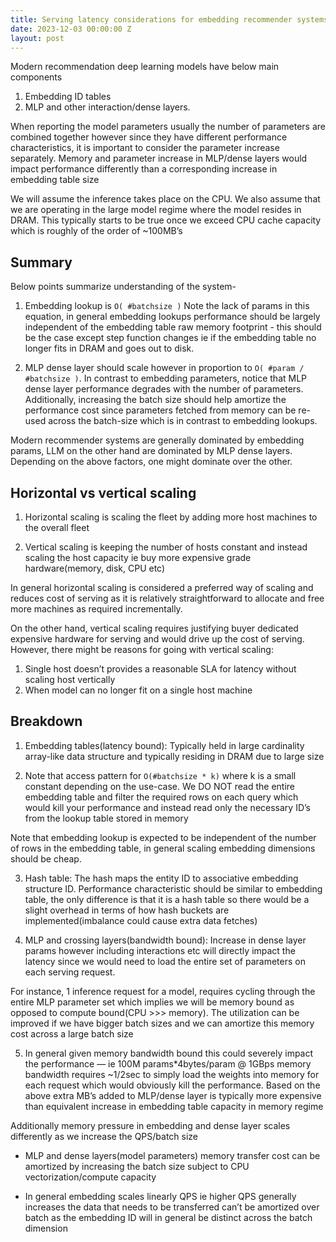 ```yaml
---
title: Serving latency considerations for embedding recommender systems
date: 2023-12-03 00:00:00 Z
layout: post
---
```


Modern recommendation deep learning models have below main components

1. Embedding ID tables
2. MLP and other interaction/dense layers.

When reporting the model parameters usually the number of parameters are combined together however since they have different performance characteristics, it is important to consider the parameter increase separately. Memory and parameter increase in MLP/dense layers would impact performance differently than a corresponding increase in embedding table size

We will assume the inference takes place on the CPU. We also assume that we are operating in the large model regime where the model resides in DRAM. This typically starts to be true once we exceed CPU cache capacity which is roughly of the order of \~100MB’s

## Summary

Below points summarize understanding of the system-

1. Embedding lookup is `O( #batchsize )` Note the lack of params in this equation, in general embedding lookups performance should be largely independent of the embedding table raw memory footprint - this should be the case except step function changes ie if the embedding table no longer fits in DRAM and goes out to disk.

2. MLP dense layer should scale however in proportion to `O( #param / #batchsize )`. In contrast to embedding parameters, notice that MLP dense layer performance degrades with the number of parameters. Additionally, increasing the batch size should help amortize the performance cost since parameters fetched from memory can be re-used across the batch-size which is in contrast to embedding lookups.

Modern recommender systems are generally dominated by embedding params, LLM on the other hand are dominated by MLP dense layers. Depending on the above factors, one might dominate over the other.

## Horizontal vs vertical scaling

1. Horizontal scaling is scaling the fleet by adding more host machines to the overall fleet

2. Vertical scaling is keeping the number of hosts constant and instead scaling the host capacity ie buy more expensive grade hardware(memory, disk, CPU etc)

In general horizontal scaling is considered a preferred way of scaling and reduces cost of serving as it is relatively straightforward to allocate and free more machines as required incrementally.

On the other hand, vertical scaling requires justifying buyer dedicated expensive hardware for serving and would drive up the cost of serving. However, there might be reasons for going with vertical scaling:

1. Single host doesn’t provides a reasonable SLA for latency without scaling host vertically
2. When model can no longer fit on a single host machine

## Breakdown

1. Embedding tables(latency bound): Typically held in large cardinality array-like data structure and typically residing in DRAM due to large size

2. Note that access pattern for `O(#batchsize * k)` where k is a small constant depending on the use-case. We DO NOT read the entire embedding table and filter the required rows on each query which would kill your performance and instead read only the necessary ID’s from the lookup table stored in memory

Note that embedding lookup is expected to be independent of the number of rows in the embedding table, in general scaling embedding dimensions should be cheap.

3. Hash table: The hash maps the entity ID to associative embedding structure ID. Performance characteristic should be similar to embedding table, the only difference is that it is a hash table so there would be a slight overhead in terms of how hash buckets are implemented(imbalance could cause extra data fetches)

4. MLP and crossing layers(bandwidth bound): Increase in dense layer params however including interactions etc will directly impact the latency since we would need to load the entire set of parameters on each serving request.

  For instance, 1 inference request for a model, requires cycling through the entire MLP parameter set which implies we will be memory bound as opposed to compute bound(CPU >>> memory). The utilization can be improved if we have bigger batch sizes and we can amortize this memory cost across a large batch size

5. In general given memory bandwidth bound this could severely impact the performance — ie 100M params\*4bytes/param @ 1GBps memory bandwidth requires \~1/2sec to simply load the weights into memory for each request which would obviously kill the performance. Based on the above extra MB’s added to MLP/dense layer is typically more expensive than equivalent increase in embedding table capacity in memory regime

Additionally memory pressure in embedding and dense layer scales differently as we increase the QPS/batch size

* MLP and dense layers(model parameters) memory transfer cost can be amortized by increasing the batch size subject to CPU vectorization/compute capacity

* In general embedding scales linearly QPS ie higher QPS generally increases the data that needs to be transferred can’t be amortized over batch as the embedding ID will in general be distinct across the batch dimension